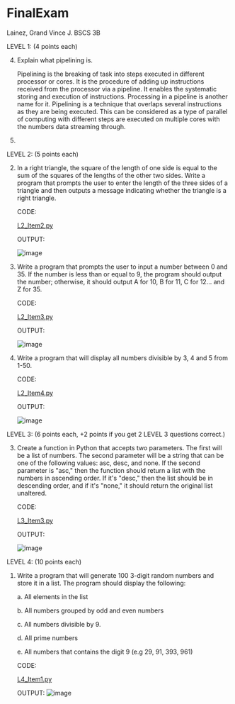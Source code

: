 # FinalExam
Lainez, Grand Vince J.
BSCS 3B

LEVEL 1: (4 points each)

4. Explain what pipelining is.

   Pipelining is the breaking of task into steps executed in different processor or cores. It is the procedure of adding up instructions received from the processor via a pipeline. It enables the systematic storing and execution of instructions. Processing in a pipeline is another name for it. Pipelining is a technique that overlaps several instructions as they are being executed. This can be considered as a type of parallel of computing with different steps are executed on multiple cores with the numbers data streaming through.
   
5. 

LEVEL 2: (5 points each)

2. In a right triangle, the square of the length of one side is equal to the sum of the squares of the lengths of the other two sides. Write a program that prompts the user to enter the length of the three sides of a triangle and then outputs a message indicating whether the triangle is a right triangle.

   CODE:

      [L2_Item2.py](https://github.com/yab0ku/FinalExam/blob/6139cb519e9b625f93f11f7934ecf9914baf5dca/FinalExam/L2_Item2.py)

   OUTPUT:

      ![image](https://user-images.githubusercontent.com/82772962/181285619-135a5fa7-b7ed-4880-a4a4-8275aa3825ab.png)

3. Write a program that prompts the user to input a number between 0 and 35. If the number is less than or equal to 9, the program should output the number; otherwise, it should output A for 10, B for 11, C for 12… and Z for 35.

   CODE:

      [L2_Item3.py](https://github.com/yab0ku/FinalExam/blob/e6e015868366bfa8000d5d090d9ac32f53b1a20e/FinalExam/L2_Item3.py)

   OUTPUT:

      ![image](https://user-images.githubusercontent.com/82772962/181289836-4e6a70f8-b2a8-4024-85fb-292de193e3d1.png)

4. Write a program that will display all numbers divisible by 3, 4 and 5 from 1-50.

   CODE:

      [L2_Item4.py](https://github.com/yab0ku/FinalExam/blob/6a9c6d68547c3d59131373d732ae6aa2ff85f239/FinalExam/L2_Item4.py)

   OUTPUT:

      ![image](https://user-images.githubusercontent.com/82772962/181294301-eb781c81-a620-4978-bfc5-b5f8bccea675.png)


LEVEL 3: (6 points each, +2 points if you get 2 LEVEL 3 questions correct.)

3. Create a function in Python that accepts two parameters. The first will be a list of numbers. The second parameter will be a string that can be one of the following values: asc, desc, and none. If the second parameter is "asc," then the function should return a list with the numbers in ascending order. If it's "desc," then the list should be in descending order, and if it's "none," it should return the original list unaltered.

   CODE:

      [L3_Item3.py](https://github.com/yab0ku/FinalExam/blob/524801c543fcb0cedf3d9c48307a66054ae954af/FinalExam/L3_Item3.py)

   OUTPUT:

      ![image](https://user-images.githubusercontent.com/82772962/181302104-1cb033c8-a971-4db5-bd84-f77565c97998.png)
      
LEVEL 4: (10 points each)

1. Write a program that will generate 100 3-digit random numbers and store it in a list. The program should display the following:

      a. All elements in the list
      
      b. All numbers grouped by odd and even numbers
      
      c. All numbers divisible by 9.
      
      d. All prime numbers
      
      e. All numbers that contains the digit 9 (e.g 29, 91, 393, 961)

   CODE:

      [L4_Item1.py](https://github.com/yab0ku/FinalExam/blob/de1cd4050067c08d19367ba4c0d6908641893f8d/FinalExam/L4_Item1.py)

   OUTPUT:
      ![image](https://user-images.githubusercontent.com/82772962/181312867-19d789fb-742f-41cc-8dbd-9dd125403a9c.png)

